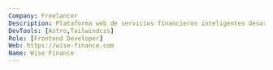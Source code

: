 ```yaml
---
Company: Freelancer
Description: Plataforma web de servicios financieros inteligentes desarrollada con Astro y Tailwind CSS. Ofrece herramientas modernas para la gestión financiera personal y empresarial con un diseño limpio y optimizado para el rendimiento.
DevTools: [Astro,Tailwindcss]
Role: [Frontend Developer]
Web: https://wise-finance.com
Name: Wise Finance
---
```

